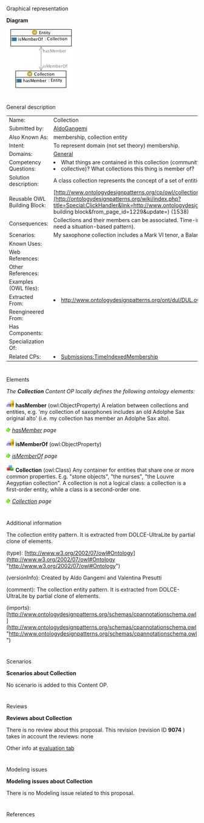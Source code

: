 # 

 Graphical representation



__Diagram__ 





[![Image:Collectionentity.jpg](./Collectionentity.jpg)](../Image/Collectionentity.jpg.md "Image:Collectionentity.jpg")





# 

 General description




|  |  |
| --- | --- |
|  Name:  |  Collection  |
|  Submitted by:  | [AldoGangemi](../User/AldoGangemi.md "User:AldoGangemi")  |
|  Also Known As:  |  membership, collection entity  |
|  Intent:  |  To represent domain (not set theory) membership.  |
|  Domains:  | [General](../Community/General.md "Community:General")  |
|  Competency Questions:  | <li>       What things are contained in this collection (community      </li><li>       collective)? What collections this thing is member of?      </li> |
|  Solution description:  |  A class collection represents the concept of a set of entities (things). Things are members of the collection.  |
|  Reusable OWL Building Block:  | [http://www.ontologydesignpatterns.org/cp/owl/collectionentity.owl](http://ontologydesignpatterns.org/wiki/index.php?title=Special:ClickHandler&link=http://www.ontologydesignpatterns.org/cp/owl/collectionentity.owl&message=OWL building block&from_page_id=1229&update=)  (1538)  |
|  Consequences:  |  Collections and their members can be associated. Time-indexed membership cannot be represented though (you need a situation-based pattern).  |
|  Scenarios:  |  My saxophone collection includes a Mark VI tenor, a Balanced Action alto, and a Conn Transitional bari.  |
|  Known Uses:  |  |
|  Web References:  |  |
|  Other References:  |  |
|  Examples (OWL files):  |  |
|  Extracted From:  | <li><a class="external free" href="http://www.ontologydesignpatterns.org/ont/dul/DUL.owl" rel="nofollow" title="http://www.ontologydesignpatterns.org/ont/dul/DUL.owl">        http://www.ontologydesignpatterns.org/ont/dul/DUL.owl       </a></li> |
|  Reengineered From:  |  |
|  Has Components:  |  |
|  Specialization Of:  |  |
|  Related CPs:  | <li><a class="new" href="http://ontologydesignpatterns.org/wiki/index.php?title=Submissions:TimeIndexedMembership&amp;action=edit&amp;redlink=1" title="Submissions:TimeIndexedMembership (not yet written)">        Submissions:TimeIndexedMembership       </a></li> |



  





# 

 Elements



_The
 __Collection__ 
 Content OP locally defines the following ontology elements:_ 





[![ObjectProperty](./20px-ObjectProperty.gif)](../Image/ObjectProperty.gif.md "ObjectProperty")
__hasMember__ 
 (owl:ObjectProperty) A relation between collections and entities, e.g. 'my collection of saxophones includes an old Adolphe Sax original alto' (i.e. my collection has member an Adolphe Sax alto).
 
[![](./11px-ArrowRight.gif)](../Image/ArrowRight.gif.md "ArrowRight.gif")
_[hasMember](./AOS_AGROVOC_Concept_Server_fundation_ontology_model/hasMember.md "Submissions:Collection/hasMember") 
 page_ 



[![ObjectProperty](./20px-ObjectProperty.gif)](../Image/ObjectProperty.gif.md "ObjectProperty")
__isMemberOf__ 
 (owl:ObjectProperty)
 
[![](./11px-ArrowRight.gif)](../Image/ArrowRight.gif.md "ArrowRight.gif")
_[isMemberOf](./AOS_AGROVOC_Concept_Server_fundation_ontology_model/isMemberOf.md "Submissions:Collection/isMemberOf") 
 page_ 



[![Class](./20px-Class.gif)](../Image/Class.gif.md "Class")
__Collection__ 
 (owl:Class) Any container for entities that share one or more common properties. E.g. "stone objects", "the nurses", "the Louvre Aegyptian collection". A collection is not a logical class: a collection is a first-order entity, while a class is a second-order one.
 
[![](./11px-ArrowRight.gif)](../Image/ArrowRight.gif.md "ArrowRight.gif")
_[Collection](./Collection.md "Submissions:Collection/Collection") 
 page_ 


# 

 Additional information



 The collection entity pattern. 
It is extracted from DOLCE-UltraLite by partial clone of elements.
 



 (type):
 [http://www.w3.org/2002/07/owl#Ontology](http://www.w3.org/2002/07/owl#Ontology "http://www.w3.org/2002/07/owl#Ontology") 




 (versionInfo): Created by Aldo Gangemi and Valentina Presutti
 



 (comment): The collection entity pattern. 
It is extracted from DOLCE-UltraLite by partial clone of elements.
 



 (imports):
 [http://www.ontologydesignpatterns.org/schemas/cpannotationschema.owl](http://www.ontologydesignpatterns.org/schemas/cpannotationschema.owl "http://www.ontologydesignpatterns.org/schemas/cpannotationschema.owl") 




# 

 Scenarios




__Scenarios about Collection__ 


 No scenario is added to this Content OP.
 




# 

 Reviews




__Reviews about Collection__ 


 There is no review about this proposal.
This revision (revision ID
 __9074__ 
 ) takes in account the reviews: none
 



 Other info at
 [evaluation tab](http://ontologydesignpatterns.org/wiki/index.php?title=Submissions:Collection&action=evaluation "http://ontologydesignpatterns.org/wiki/index.php?title=Submissions:Collection&action=evaluation") 





  





# 

 Modeling issues




__Modeling issues about Collection__ 


 There is no Modeling issue related to this proposal.
 




  





# 

 References